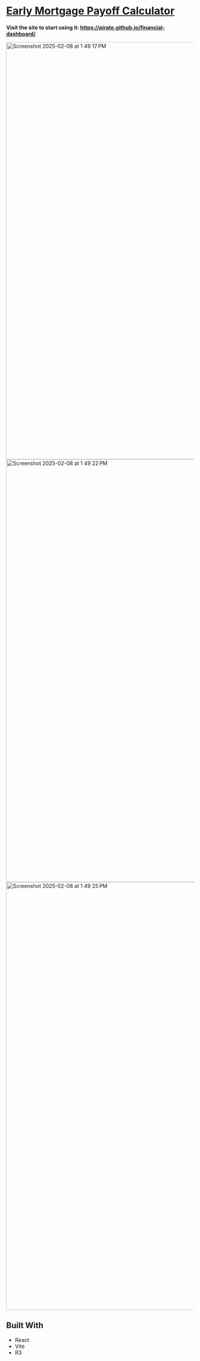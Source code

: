 # [Early Mortgage Payoff Calculator](https://pirate.github.io/financial-dashboard/)

**Visit the site to start using it: https://pirate.github.io/financial-dashboard/**

<img width="1120" alt="Screenshot 2025-02-08 at 1 49 17 PM" src="https://github.com/user-attachments/assets/b4f80e76-a5e1-40f2-9bf9-10c881a01bb1" />
<img width="1135" alt="Screenshot 2025-02-08 at 1 49 22 PM" src="https://github.com/user-attachments/assets/c1a41930-e9f5-4ea0-9897-265e3544876b" />
<img width="1149" alt="Screenshot 2025-02-08 at 1 49 25 PM" src="https://github.com/user-attachments/assets/ed942a0a-b24d-4326-bf3d-9b5c469a59be" />


## Built With

- React
- Vite
- R3
